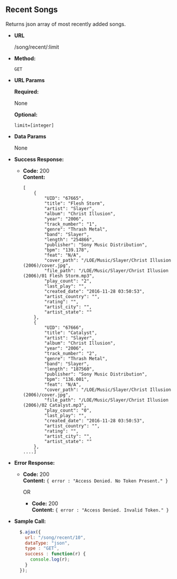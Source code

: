 **Recent Songs**
----
  Returns json array of most recently added songs.

* **URL**

  /song/recent/:limit

* **Method:**

  `GET`

*  **URL Params**

   **Required:**

   None

   **Optional:**

   ``limit=[integer]``

* **Data Params**

  None

* **Success Response:**

  * **Code:** 200 <br />
    **Content:**
    ```
    [
        {
            "UID": "67665",
            "title": "Flesh Storm",
            "artist": "Slayer",
            "album": "Christ Illusion",
            "year": "2006",
            "track_number": "1",
            "genre": "Thrash Metal",
            "band": "Slayer",
            "length": "254866",
            "publisher": "Sony Music Distribution",
            "bpm": "139.178",
            "feat": "N/A",
            "cover_path": "/LOE/Music/Slayer/Christ Illusion (2006)/cover.jpg",
            "file_path": "/LOE/Music/Slayer/Christ Illusion (2006)/01 Flesh Storm.mp3",
            "play_count": "2",
            "last_play": "",
            "created_date": "2016-11-28 03:50:53",
            "artist_country": "",
            "rating": "",
            "artist_city": "",
            "artist_state": ""
        },
        {
            "UID": "67666",
            "title": "Catalyst",
            "artist": "Slayer",
            "album": "Christ Illusion",
            "year": "2006",
            "track_number": "2",
            "genre": "Thrash Metal",
            "band": "Slayer",
            "length": "187560",
            "publisher": "Sony Music Distribution",
            "bpm": "136.001",
            "feat": "N/A",
            "cover_path": "/LOE/Music/Slayer/Christ Illusion (2006)/cover.jpg",
            "file_path": "/LOE/Music/Slayer/Christ Illusion (2006)/02 Catalyst.mp3",
            "play_count": "0",
            "last_play": "",
            "created_date": "2016-11-28 03:50:53",
            "artist_country": "",
            "rating": "",
            "artist_city": "",
            "artist_state": ""
        },
    ....]    
    ```

* **Error Response:**

  * **Code:** 200 <br />
    **Content:** `{ error : "Access Denied. No Token Present." }`

    OR

    * **Code:** 200 <br />
      **Content:** `{ error : "Access Denied. Invalid Token." }`

* **Sample Call:**

  ```javascript
    $.ajax({
      url: "/song/recent/10",
      dataType: "json",
      type : "GET",
      success : function(r) {
        console.log(r);
      }
    });
  ```
